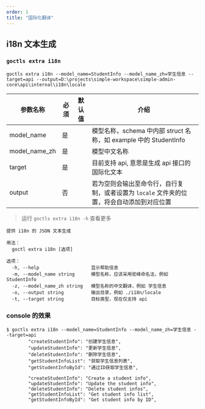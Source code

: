 ```yaml
---
order: 1
title: "国际化翻译"
---
```


## i18n 文本生成


### `goctls extra i18n`

```shell
goctls extra i18n --model_name=StudentInfo --model_name_zh=学生信息 --target=api --output=D:\projects\simple-workspace\simple-admin-core\api\internal\i18n\locale
```

| 参数名称      | 必须 | 默认值 | 介绍                                                                                       |
| ------------- | ---- | ------ | ------------------------------------------------------------------------------------------ |
| model_name    | 是   |        | 模型名称，schema 中内部 struct 名称，如 example 中的 StudentInfo                           |
| model_name_zh | 是   |        | 模型中文名称                                                                               |
| target        | 是   |        | 目前支持 api, 意思是生成 api 接口的国际化文本                                              |
| output        | 否   |        | 若为空则会输出至命令行，自行复制，或者设置为 `locale` 文件夹的位置，将会自动添加到对应位置 |

> 运行 `goctls extra i18n -h` 查看更多

```shell
提供 i18n 的 JSON 文本生成

用法：
  goctl extra i18n [选项]

选项：
  -h, --help                   显示帮助信息
  -m, --model_name string      模型名称，应该采用驼峰命名法，例如 StudentInfo
  -z, --model_name_zh string   模型名称的中文翻译，例如 学生信息
  -o, --output string          输出目录，例如 ./i18n/locale
  -t, --target string          目标类型，现在仅支持 api
```

### console 的效果

```text
$ goctls extra i18n --model_name=StudentInfo --model_name_zh=学生信息 --target=api
        "createStudentInfo": "创建学生信息",
        "updateStudentInfo": "更新学生信息",
        "deleteStudentInfo": "删除学生信息",
        "getStudentInfoList": "获取学生信息列表",
        "getStudentInfoById": "通过ID获取学生信息",

        "createStudentInfo": "Create a student info",
        "updateStudentInfo": "Update the student info",
        "deleteStudentInfo": "Delete student infos",
        "getStudentInfoList": "Get student info list",
        "getStudentInfoById": "Get student info by ID",
```
